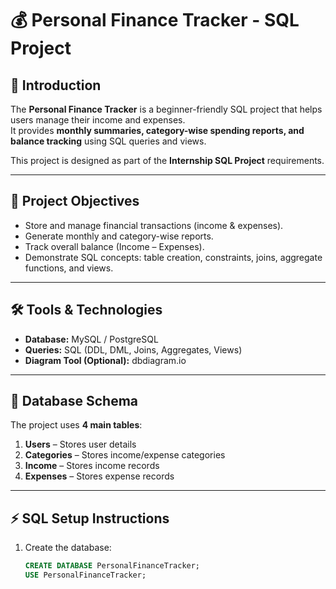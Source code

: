 # 💰 Personal Finance Tracker - SQL Project

## 📌 Introduction
The **Personal Finance Tracker** is a beginner-friendly SQL project that helps users manage their income and expenses.  
It provides **monthly summaries, category-wise spending reports, and balance tracking** using SQL queries and views.  

This project is designed as part of the **Internship SQL Project** requirements.  

---

## 🎯 Project Objectives
- Store and manage financial transactions (income & expenses).  
- Generate monthly and category-wise reports.  
- Track overall balance (Income – Expenses).  
- Demonstrate SQL concepts: table creation, constraints, joins, aggregate functions, and views.  

---

## 🛠️ Tools & Technologies
- **Database:** MySQL / PostgreSQL  
- **Queries:** SQL (DDL, DML, Joins, Aggregates, Views)  
- **Diagram Tool (Optional):** dbdiagram.io  

---

## 📂 Database Schema
The project uses **4 main tables**:

1. **Users** – Stores user details  
2. **Categories** – Stores income/expense categories  
3. **Income** – Stores income records  
4. **Expenses** – Stores expense records  

---

## ⚡ SQL Setup Instructions
1. Create the database:
   ```sql
   CREATE DATABASE PersonalFinanceTracker;
   USE PersonalFinanceTracker;
